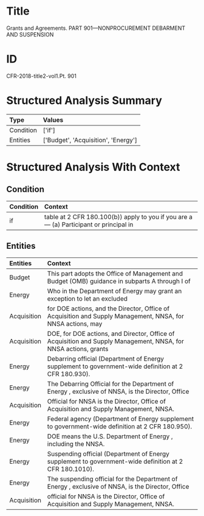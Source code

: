 # Title

 Grants and Agreements. PART 901—NONPROCUREMENT DEBARMENT AND SUSPENSION


# ID

 CFR-2018-title2-vol1.Pt. 901


# Structured Analysis Summary

| Type      | Values                              |
|:----------|:------------------------------------|
| Condition | ['if']                              |
| Entities  | ['Budget', 'Acquisition', 'Energy'] |


# Structured Analysis With Context

 


## Condition

| Condition   | Context                                                                                     |
|:------------|:--------------------------------------------------------------------------------------------|
| if          | table at 2 CFR 180.100(b)) apply to you if you are a&#8212; (a) Participant or principal in |


## Entities

| Entities    | Context                                                                                                         |
|:------------|:----------------------------------------------------------------------------------------------------------------|
| Budget      | This part adopts the Office of Management and  Budget (OMB) guidance in subparts A through I of                 |
| Energy      | Who in the Department of  Energy may grant an exception to let an excluded                                      |
| Acquisition | for DOE actions, and the Director, Office of Acquisition and Supply Management, NNSA, for NNSA actions, may     |
| Acquisition | DOE, for DOE actions, and Director, Office of Acquisition and Supply Management, NNSA, for NNSA actions, grants |
| Energy      | Debarring official (Department of  Energy  supplement to government-wide definition at 2 CFR 180.930).          |
| Energy      | The Debarring Official for the Department of  Energy , exclusive of NNSA, is the Director, Office               |
| Acquisition | Official for NNSA is the Director, Office of Acquisition  and Supply Management, NNSA.                          |
| Energy      | Federal agency (Department of  Energy  supplement to government-wide definition at 2 CFR 180.950).              |
| Energy      | DOE means the U.S. Department of  Energy , including the NNSA.                                                  |
| Energy      | Suspending official (Department of  Energy  supplement to government-wide definition at 2 CFR 180.1010).        |
| Energy      | The suspending official for the Department of  Energy , exclusive of NNSA, is the Director, Office              |
| Acquisition | official for NNSA is the Director, Office of Acquisition  and Supply Management, NNSA.                          |


